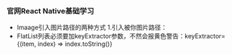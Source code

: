 ### 官网React Native基础学习

* Imaage引入图片路径的两种方式
    1.引入被你图片路径：
* FlatList列表必须要加keyExtractor参数，不然会报黄色警告：keyExtractor={(item, index) => index.toString()}
